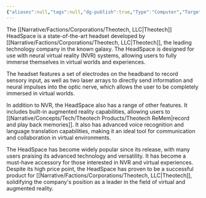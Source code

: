 ```yaml
---
{"aliases":null,"tags":null,"dg-publish":true,"Type":"Computer","Target Market":"Consumer","permalink":"/narrative/concepts/tech/theotech-products/theotech-head-space/","dgPassFrontmatter":true}
---
```


The [[Narrative/Factions/Corporations/Theotech, LLC\|Theotech]] HeadSpace is a state-of-the-art headset developed by [[Narrative/Factions/Corporations/Theotech, LLC\|Theotech]], the leading technology company in the known galaxy. The HeadSpace is designed for use with neural virtual reality (NVR) systems, allowing users to fully immerse themselves in virtual worlds and experiences.

The headset features a set of electrodes on the headband to record sensory input, as well as two laser arrays to directly send information and neural impulses into the optic nerve, which allows the user to be completely immersed in virtual worlds.

In addition to NVR, the HeadSpace also has a range of other features. It includes built-in augmented reality capabilities, allowing users to [[Narrative/Concepts/Tech/Theotech Products/Theotech ReMem\|record and play back memories]]. It also has advanced voice recognition and language translation capabilities, making it an ideal tool for communication and collaboration in virtual environments.

The HeadSpace has become widely popular since its release, with many users praising its advanced technology and versatility. It has become a must-have accessory for those interested in NVR and virtual experiences. Despite its high price point, the HeadSpace has proven to be a successful product for [[Narrative/Factions/Corporations/Theotech, LLC\|Theotech]], solidifying the company's position as a leader in the field of virtual and augmented reality.